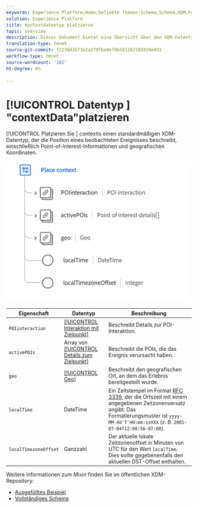 ```yaml
---
keywords: Experience Platform;Home;beliebte Themen;Schema;Schema;XDM;Felder;Schemas;Schemas;Ortskontext;PlaceContext;Datentyp;Datentyp;Datentyp;
solution: Experience Platform
title: Kontextdatentyp platzieren
topic: overview
description: Dieses Dokument bietet eine Übersicht über den XDM-Datentyp "Kontext platzieren".
translation-type: tm+mt
source-git-commit: f2238d35f3e2a279fbe8ef8b581282102039e932
workflow-type: tm+mt
source-wordcount: '182'
ht-degree: 6%

---
```



# [!UICONTROL Datentyp ] &quot;contextData&quot;platzieren

[!UICONTROL Platzieren Sie ] contextis einen standardmäßigen XDM-Datentyp, der die Position eines beobachteten Ereignisses beschreibt, einschließlich Point-of-Interest-Informationen und geografischen Koordinaten.

<img src="../images/data-types/place-context.png" width="500" /><br />

| Eigenschaft | Datentyp | Beschreibung |
| --- | --- | --- |
| `POIinteraction` | [[!UICONTROL Interaktion mit Zielpunkt]](./poi-interaction.md) | Beschreibt Details zur POI-Interaktion. |
| `activePOIs` | Array von [[!UICONTROL Details zum Zielpunkt]](./poi-details.md) | Beschreibt die POIs, die das Ereignis verursacht haben. |
| `geo` | [[!UICONTROL Geo]](./geo.md) | Beschreibt den geografischen Ort, an dem das Erlebnis bereitgestellt wurde. |
| `localTime` | DateTime | Ein Zeitstempel im Format [RFC 3339](https://tools.ietf.org/html/rfc3339), der die Ortszeit mit einem angegebenen Zeitzonenversatz angibt. Das Formatierungsmuster ist `yyyy-MM-dd'T'HH:mm:ssXXX` (z. B. `2001-07-04T12:08:56-07:00`). |
| `localTimezoneOffset` | Ganzzahl | Der aktuelle lokale Zeitzonenoffset in Minuten von UTC für den Wert `localTime`. Dies sollte gegebenenfalls den aktuellen DST-Offset enthalten. |

Weitere Informationen zum Mixin finden Sie im öffentlichen XDM-Repository:

* [Ausgefülltes Beispiel](https://github.com/adobe/xdm/blob/master/components/datatypes/placecontext.example.1.json)
* [Vollständiges Schema](https://github.com/adobe/xdm/blob/master/components/datatypes/placecontext.schema.json)